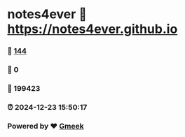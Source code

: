 # notes4ever :link: https://notes4ever.github.io 
### :page_facing_up: [144](https://notes4ever.github.io/tag.html) 
### :speech_balloon: 0 
### :hibiscus: 199423 
### :alarm_clock: 2024-12-23 15:50:17 
### Powered by :heart: [Gmeek](https://github.com/Meekdai/Gmeek)
